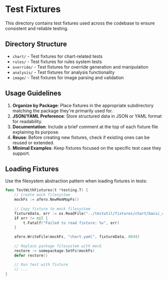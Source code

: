 # Test Fixtures

This directory contains test fixtures used across the codebase to ensure consistent and reliable testing.

## Directory Structure

- `chart/` - Test fixtures for chart-related tests
- `rules/` - Test fixtures for rules system tests 
- `override/` - Test fixtures for override generation and manipulation
- `analysis/` - Test fixtures for analysis functionality
- `image/` - Test fixtures for image parsing and validation

## Usage Guidelines

1. **Organize by Package**: Place fixtures in the appropriate subdirectory matching the package they're primarily used for.
2. **JSON/YAML Preference**: Store structured data in JSON or YAML format for readability.
3. **Documentation**: Include a brief comment at the top of each fixture file explaining its purpose.
4. **Reuse**: Before creating new fixtures, check if existing ones can be reused or extended.
5. **Minimal Examples**: Keep fixtures focused on the specific test case they support.

## Loading Fixtures

Use the filesystem abstraction pattern when loading fixtures in tests:

```go
func TestWithFixtures(t *testing.T) {
    // Create mock filesystem
    mockFs := afero.NewMemMapFs()
    
    // Copy fixture to mock filesystem
    fixtureData, err := os.ReadFile("../testutil/fixtures/chart/basic_chart.yaml")
    if err != nil {
        t.Fatalf("Failed to read fixture: %v", err)
    }
    
    afero.WriteFile(mockFs, "chart.yaml", fixtureData, 0644)
    
    // Replace package filesystem with mock
    restore := somepackage.SetFs(mockFs)
    defer restore()
    
    // Run test with fixture
    // ...
}
``` 